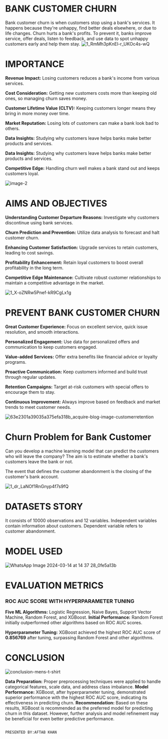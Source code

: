 # BANK CUSTOMER CHURN 
Bank customer churn is when customers stop using a bank's services. It happens because they're unhappy, find better deals elsewhere, or due to life changes. Churn hurts a bank's profits. To prevent it, banks improve service, offer deals, listen to feedback, and use data to spot unhappy customers early and help them stay.
![1_RmMh3pKnEl-r_UKOc4s-wQ](https://github.com/aftabkhan2001/Bank-Customer-Churn-/assets/156090794/e2f8523c-0798-4c78-8d20-ae9255880a40)
# IMPORTANCE 
**Revenue Impact:** Losing customers reduces a bank's income from various services.

**Cost Consideration:** Getting new customers costs more than keeping old ones, so managing churn saves money.

**Customer Lifetime Value (CLTV):** Keeping customers longer means they bring in more money over time.

**Market Reputation:** Losing lots of customers can make a bank look bad to others.

**Data Insights:** Studying why customers leave helps banks make better products and services.

**Data Insights:** Studying why customers leave helps banks make better products and services.

**Competitive Edge:** Handling churn well makes a bank stand out and keeps customers loyal.

![image-2](https://github.com/aftabkhan2001/Bank-Customer-Churn-/assets/156090794/a8a6562c-9a35-49b0-99f5-07438d2f25c4)
# AIMS AND OBJECTIVES 
**Understanding Customer Departure Reasons:** Investigate why customers discontinue using bank services.

**Churn Prediction and Prevention:** Utilize data analysis to forecast and halt customer churn.

**Enhancing Customer Satisfaction:** Upgrade services to retain customers, leading to cost savings.

**Profitability Enhancement:** Retain loyal customers to boost overall profitability in the long term.

**Competitive Edge Maintenance:** Cultivate robust customer relationships to maintain a competitive advantage in the market.

![1_X-oZNRw5Pnef-kR9CgLx1g](https://github.com/aftabkhan2001/Bank-Customer-Churn-/assets/156090794/26efbf49-e4dd-47ec-90a7-6a3ac3134e3d)
# PREVENT BANK CUSTOMER CHURN 
**Great Customer Experience:** Focus on excellent service, quick issue resolution, and smooth interactions.

**Personalized Engagement:** Use data for personalized offers and communication to keep customers engaged.

**Value-added Services:** Offer extra benefits like financial advice or loyalty programs.

**Proactive Communication:** Keep customers informed and build trust through regular updates.

**Retention Campaigns:** Target at-risk customers with special offers to encourage them to stay.

**Continuous Improvement:** Always improve based on feedback and market trends to meet customer needs.

![63e2301a39035a375efa318b_acquire-blog-image-customerretention](https://github.com/aftabkhan2001/Bank-Customer-Churn-/assets/156090794/5c474a96-9f3a-4d3e-b81a-2154bbfe6a69)
# Churn Problem for Bank Customer
Can you develop a machine learning model that can predict the customers who will leave the company?
The aim is to estimate whether a bank's customers leave the bank or not.

The event that defines the customer abandonment is the closing of the customer's bank account.

![1_dr_LaNOf1RnGnyp4f7s9fQ](https://github.com/aftabkhan2001/Bank-Customer-Churn-/assets/156090794/9d449cf3-c675-4a4a-bc91-6e0e2c8a41f2)
# DATASETS STORY
It consists of 10000 observations and 12 variables.
Independent variables contain information about customers.
Dependent variable refers to customer abandonment.
# MODEL USED 
![WhatsApp Image 2024-03-14 at 14 37 28_0fe5a13b](https://github.com/aftabkhan2001/Bank-Customer-Churn-/assets/156090794/87dd5d4e-51b7-4cf3-9e67-eb71456d3654)
# EVALUATION METRICS 
### ROC AUC SCORE WITH HYPERPARAMETER TUNING 
**Five ML Algorithms:** Logistic Regression, Naive Bayes, Support Vector Machine, Random Forest, and XGBoost.
**Initial Performance:** Random Forest initially outperformed other algorithms based on ROC AUC scores.

**Hyperparameter Tuning:** XGBoost achieved the highest ROC AUC score of **0.856769** after tuning, surpassing Random Forest and other algorithms.


# CONCLUSION 
![conclusion-mens-t-shirt](https://github.com/aftabkhan2001/Bank-Customer-Churn-/assets/156090794/4565bf0e-bb46-48b0-9c32-404ae5c37aeb)

**Data Preparation:** Proper preprocessing techniques were applied to handle categorical features, scale data, and address class imbalance.
**Model Performance:** XGBoost, after hyperparameter tuning, demonstrated superior performance with the highest ROC AUC score, indicating its effectiveness in predicting churn.
**Recommendation:** Based on these results, XGBoost is recommended as the preferred model for predicting churn in this dataset. However, further analysis and model refinement may be beneficial for even better predictive performance.
                                                                                                                                                                                                               
                                                                                              PRESENTED BY:AFTAB KHAN
